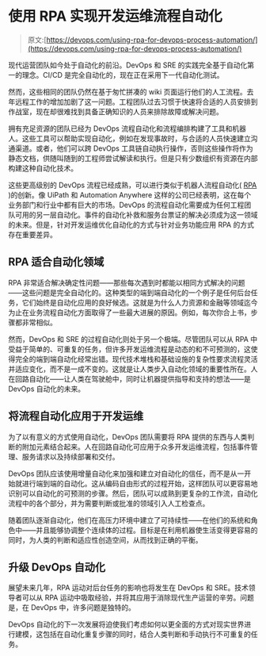 # 使用 RPA 实现开发运维流程自动化

> 原文:[https://devops.com/using-rpa-for-devops-process-automation/](https://devops.com/using-rpa-for-devops-process-automation/)

现代运营团队如今处于自动化的前沿。DevOps 和 SRE 的实践完全基于自动化第一的理念。CI/CD 是完全自动化的，现在正在采用下一代自动化测试。

然而，这些相同的团队仍然在基于匆忙拼凑的 wiki 页面运行他们的人工流程。去年远程工作的增加加剧了这一问题。工程团队过去习惯于快速将合适的人员安排到作战室，现在却很难找到具备正确知识的人员来排除故障或解决问题。

拥有充足资源的团队已经为 DevOps 流程自动化和流程编排构建了工具和机器人。这些工具可以帮助实现自动化，例如在发现事故时，与合适的人员快速建立沟通渠道。或者，他们可以跨 DevOps 工具链自动执行操作，否则这些操作将作为静态文档，供随叫随到的工程师尝试解读和执行。但是只有少数组织有资源在内部构建这种自动化技术。

这些更高级别的 DevOps 流程已经成熟，可以进行类似于机器人流程自动化( [RPA](https://www.cio.com/article/3236451/what-is-rpa-robotic-process-automation-explained.html) )的创新。像 UiPath 和 Automation Anywhere 这样的公司已经表明，这在每个业务部门和行业中都有巨大的市场。DevOps 的流程自动化需要成为任何工程团队可用的另一层自动化。事件的自动化补救和服务台票证的解决必须成为这一领域的未来。但是，针对开发运维优化自动化的方式与针对业务功能应用 RPA 的方式存在重要差异。

## RPA 适合自动化领域

RPA 非常适合解决确定性问题——那些每次遇到时都能以相同方式解决的问题——这些问题是完全自动化的。这种类型的端到端自动化的一个例子是任何后台任务，它们始终是自动化应用的良好候选。这就是为什么人力资源和金融等领域迄今为止在业务流程自动化方面取得了一些最大进展的原因。例如，每次你合上书，步骤都非常相似。

然而，DevOps 和 SRE 的过程自动化则处于另一个极端。尽管团队可以从 RPA 中受益于简单的、可重复的任务，但许多开发运维流程是动态的和不可预测的，这使得完全的端到端自动化经常出错。现代技术堆栈和基础设施的复杂性要求流程灵活并适应变化，而不是一成不变的。这就是让人类步入自动化领域的重要性所在。人在回路自动化——让人类在驾驶舱中，同时让机器提供指导和支持的想法——是 DevOps 自动化的未来。

## 将流程自动化应用于开发运维

为了以有意义的方式使用自动化，DevOps 团队需要将 RPA 提供的东西与人类判断的附加元素结合起来。人在回路自动化可应用于众多开发运维流程，包括事件管理、服务请求以及持续部署和交付。

DevOps 团队应该使用增量自动化来加强和建立对自动化的信任，而不是从一开始就进行端到端的自动化。这从编码自由形式的过程开始，这样团队可以更容易地识别可以自动化的可预测的步骤。然后，团队可以成熟到更复杂的工作流，自动化流程中的各个部分，并为需要判断或批准的领域引入人工检查点。

随着团队逐渐自动化，他们在高压力环境中建立了可持续性——在他们的系统和角色中——并且能够协调整个连续体的过程。目标是在利用机器使生活变得更容易的同时，为人类的判断和适应性创造空间，从而找到正确的平衡。

## 升级 DevOps 自动化

展望未来几年，RPA 运动对后台任务的影响也将发生在 DevOps 和 SRE。技术领导者可以从 RPA 运动中吸取经验，并将其应用于消除现代生产运营的辛劳。问题是，在 DevOps 中，许多问题是独特的。

DevOps 自动化的下一次发展将迫使我们考虑如何以更全面的方式对现实世界进行建模，这包括在自动化重复步骤的同时，结合人类判断和手动执行不可重复的任务。